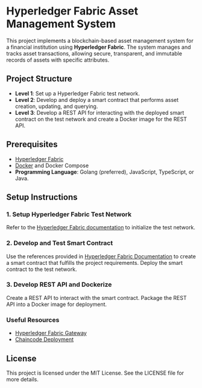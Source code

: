 # Hyperledger Fabric Asset Management System

This project implements a blockchain-based asset management system for a financial institution using **Hyperledger Fabric**. The system manages and tracks asset transactions, allowing secure, transparent, and immutable records of assets with specific attributes.

## Project Structure

- **Level 1**: Set up a Hyperledger Fabric test network.
- **Level 2**: Develop and deploy a smart contract that performs asset creation, updating, and querying.
- **Level 3**: Develop a REST API for interacting with the deployed smart contract on the test network and create a Docker image for the REST API.

## Prerequisites

- [Hyperledger Fabric](https://hyperledger-fabric.readthedocs.io/en/latest/getting_started.html)
- [Docker](https://www.docker.com/get-started) and Docker Compose
- **Programming Language**: Golang (preferred), JavaScript, TypeScript, or Java.

## Setup Instructions

### 1. Setup Hyperledger Fabric Test Network
Refer to the [Hyperledger Fabric documentation](https://hyperledger-fabric.readthedocs.io/en/latest/test_network.html) to initialize the test network.

### 2. Develop and Test Smart Contract
Use the references provided in [Hyperledger Fabric Documentation](https://hyperledger-fabric.readthedocs.io/en/latest/smartcontract/smartcontract.html) to create a smart contract that fulfills the project requirements. Deploy the smart contract to the test network.

### 3. Develop REST API and Dockerize
Create a REST API to interact with the smart contract. Package the REST API into a Docker image for deployment.

### Useful Resources

- [Hyperledger Fabric Gateway](https://hyperledger-fabric.readthedocs.io/en/latest/gateway.html)
- [Chaincode Deployment](https://hyperledger-fabric.readthedocs.io/en/release-2.4/deploy_chaincode.html)

## License

This project is licensed under the MIT License. See the LICENSE file for more details.
